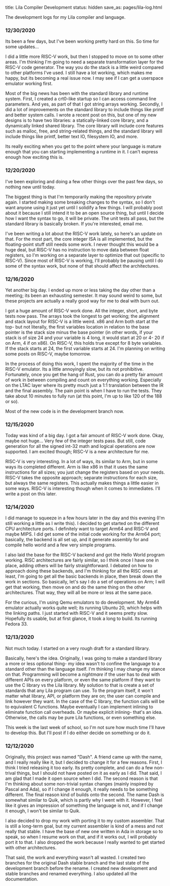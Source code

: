 title: Lila Compiler Development
status: hidden
save_as: pages/lila-log.html

The development logs for my Lila compiler and language.

### 12/30/2020

Its been a few days, but I've been working pretty hard on this. So time for some updates...

I did a little more RISC-V work, but then I stopped to move on to some other areas. I'm thinking I'm going to need a separate transformation layer for the RISC-V code generator. The way you do the stack is a little weird compared to other platforms I've used. I still have a lot working, which makes me happy, but its becoming a real issue now. I may see if I can get a userspace emulator working first.

Most of the big news has been with the standard library and runtime system. First, I created a crt0-like startup so I can access command line parameters. And yes, as part of that I got string arrays working. Secondly, I did a lot of improvements on the standard library to include things like printf and better system calls. I wrote a recent post on this, but one of my new designs is to have two libraries: a statically-linked core library, and a dynamically linked shared library. The core library will include core features such as malloc, free, and string-related things, and the standard library will include things like printf, better text IO, filesystem IO, and more.

Its really exciting when you get to the point where your language is mature enough that you can starting implementing a runtime in it. I can't express enough how exciting this is.

### 12/20/2020

I've been exploring and doing a few other things over the past few days, so nothing new until today.

The biggest thing is that I'm temporarily making the repository private again. I started making some breaking changes to the syntax, so I don't want anyone using it just yet until I solidify a few things. I will probably post about it because I still intend it to be an open source thing, but until I decide how I want the syntax to go, it will be private. The unit tests all pass, but the standard library is basically broken. If you're interested, email me.

I've been writing a lot about the RISC-V work lately, so here's an update on that. For the most part, the core integer ISA is all implemented, but the floating-point stuff still needs some work. I never thought this would be a huge deal, but RISC-V has no instruction to move data between float registers, so I'm working on a separate layer to optimize that out (specific to RISC-V). Since most of RISC-V is working, I'll probably be pausing until I do some of the syntax work, but none of that should affect the architectures.

### 12/16/2020

Yet another big day. I ended up more or less taking the day other than a meeting; its been an exhausting semester. It may sound weird to some, but these projects are actually a really good way for me to deal with burn out.

I got a huge amount of RISC-V work done. All the integer, short, and byte tests now pass. The arrays took the longest to get working; the alignment and stack layout for RISC-V is a little weird. x86 and Arm both start at the top- but not literally, the first variables location in relation to the base pointer is the stack size minus the base pointer (in other words, if your stack is of size 24 and your variable is 4 long, it would start at 20 or 4- 20 if on Arm, 4 if on x86). On RISC-V, this holds true except for 8 byte variables. If the stack starts at 24, the first variable starts at 24. I'm planning on writing some posts on RISC-V, maybe tomorrow.

In the process of doing this work, I spent the majority of the time in the RISC-V emulator. Its a little annoyingly slow, but its not prohibitive. Fortunately, once you get the hang of Rust, you can do a pretty fair amount of work in between compiling and count on everything working. Especially on the LTAC layer where its pretty much just a 1:1 translation between the IR and the final assembly. The pain point is when I have to run the tests. They take about 10 minutes to fully run (at this point, I'm up to like 120 of the 188 or so).

Most of the new code is in the development branch now.

### 12/15/2020

Today was kind of a big day. I got a fair amount of RISC-V work done. Okay, maybe not huge... Very few of the integer tests pass. But still, code generation for all the signed int-32 math and logical operations are now supported. I am excited though; RISC-V is a new architecture for me.

RISC-V is very interesting. In a lot of ways, its similar to Arm, but in some ways its completed different. Arm is like x86 in that it uses the same instructions for all sizes; you just change the registers based on your needs. RISC-V takes the opposite approach; separate instructions for each size, but always the same registers. This actually makes things a little easier in some ways. RISC-V is interesting though when it comes to immediates. I'll write a post on this later.

### 12/14/2020

I did manage to squeeze in a few hours later in the day and this evening (I'm still working a little as I write this). I decided to get started on the different CPU architecture ports. I definitely want to target Arm64 and RISC-V and maybe MIPS. I did get some of the initial code working for the Arm64 port; basically, the backend is all set up, and it generate assembly for and compile hello world and a few very simple programs.

I also laid the base for the RISC-V backend and got the Hello World program working. RISC architectures are fairly similar, so I think once I have one in place, adding others will be fairly straightforward. I debated on how to approach doing these backends, and I'm thinking for all the RISC ones at least, I'm going to get all the basic backends in place, then break down the work in sections. So basically, let's say I do a set of operations on Arm; I will get that working, then move on and do the same thing on the other architectures. That way, they will all be more or less at the same pace.

For the curious, I'm using Qemu emulators to do development. My Arm64 emulator actually works quite well; its running Ubuntu 20, which helps with the linking paths. I just started with RISC-V and it seems pretty slow. Hopefully its usable, but at first glance, it took a long to build. Its running Fedora 33.

### 12/13/2020

Not much today. I started on a very rough draft for a standard library.

Basically, here's the idea. Originally, I was going to make a standard library a more or less optional thing- my idea wasn't to confine the language to a standard other than the language itself. I'm thinking I may change my stance on that. Programming will become a _nightmare_ if the user has to deal with different APIs on every platform, or even the same platform if they want to use the C library vs the Lila library. My solution to that is create a set of standards that any Lila program can use. To the program itself, it won't matter what library, API, or platform they are on; the user can compile and link however they want. In the case of the C library, the function calls will be to equivalent C functions. Maybe eventually I can implement inlining to eliminate function call overheads. Or maybe explicit inlining- that's an idea. Otherwise, the calls may be pure Lila functions, or even something else.

This week is the last week of school, so I'm not sure how much time I'll have to develop this. But I'll post if I do either decide on something or do it.

### 12/12/2020

Originally, this project was named "Dash". A friend came up with the name, and I really really like it, but I decided to change it for a few reasons. First, I think I tried releasing it too early. Its pretty complete, and can do a few non-trival things, but I should not have posted on it as early as I did. That said, I am glad that I made it open source when I did. The second reason is that I'm thinking about some non-trivial syntax changes (mainly inspired by Pascal and Ada), so if I change it enough, it really needs to be something different. The final reason kind of builds onto the second. The name Dash is somewhat similar to Quik, which is partly why I went with it. However, I feel like it gives an impression of something the language is not, and if I change it enough, I won't be similar to Quik.

I also decided to drop my work with porting it to my custom assembler. That is still a long-term goal, but my current assembler is kind of a mess and not really that stable. I have the base of new one written in Ada in storage so to speak, so when I resume work on that, and if it works out, I will probably port it to that. I also dropped the work because I really wanted to get started with other architectures.

That said, the work and everything wasn't all wasted. I created two branches for the original Dash stable branch and the last state of the development branch before the rename. I created new development and stable branches and renamed everything. I also updated all the documentation.
